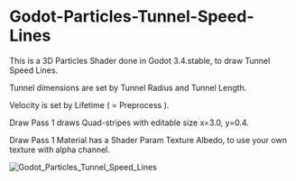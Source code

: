 # Godot-Particles-Tunnel-Speed-Lines

This is a 3D Particles Shader done in Godot 3.4.stable, to draw Tunnel Speed Lines.

Tunnel dimensions are set by Tunnel Radius and Tunnel Length.

Velocity is set by Lifetime ( = Preprocess ).

Draw Pass 1 draws Quad-stripes with editable size x=3.0, y=0.4.

Draw Pass 1 Material has a Shader Param Texture Albedo, to use your own texture with alpha channel.

![Godot_Particles_Tunnel_Speed_Lines](https://user-images.githubusercontent.com/50963378/155179252-e65dac92-dd55-41dc-b4b7-3ac58e65b041.gif)
